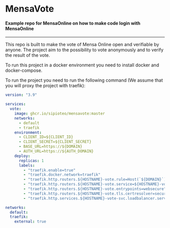 # MensaVote
#### Example repo for MensaOnline on how to make code login with MensaOnline
---

This repo is built to make the vote of Mensa Online open and verifiable by anyone. The project aim to the possibility to vote anonymously and to verify the result of the vote.

To run this project in a docker environment you need to install docker and docker-compose.

To run the project you need to run the following command (We assume that you will proxy the project with traefik):
```yaml
version: "3.9"

services:
  vote:
    image: ghcr.io/sipioteo/mensavote:master
    networks:
      - default
      - traefik
    environment:
      - CLIENT_ID=${CLIENT_ID}
      - CLIENT_SECRET=${CLIENT_SECRET}
      - BASE_URL=https://${DOMAIN}
      - AUTH_URL=https://${AUTH_DOMAIN}
    deploy:
      replicas: 1
      labels:
        - "traefik.enable=true"
        - "traefik.docker.network=traefik"
        - "traefik.http.routers.${HOSTNAME}-vote.rule=Host(`${DOMAIN}`)"
        - "traefik.http.routers.${HOSTNAME}-vote.service=${HOSTNAME}-vote-svc"
        - "traefik.http.routers.${HOSTNAME}-vote.entrypoints=websecure"
        - "traefik.http.routers.${HOSTNAME}-vote.tls.certresolver=secure"
        - "traefik.http.services.${HOSTNAME}-vote-svc.loadbalancer.server.port=3000"

networks:
  default:
  traefik:
    external: true
```